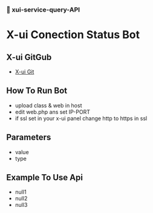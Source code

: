 ### 🔰 xui-service-query-API

# X-ui Conection Status Bot

## X-ui GitGub
- [X-ui Git](https://github.com/vaxilu/x-ui)

## How To Run Bot 

- upload class & web in host
- edit web.php ans set IP-PORT
- if ssl set in your x-ui panel change http to https in ssl

## Parameters

 - value
 - type

## Example To Use Api

- null1
- null2
- null3
